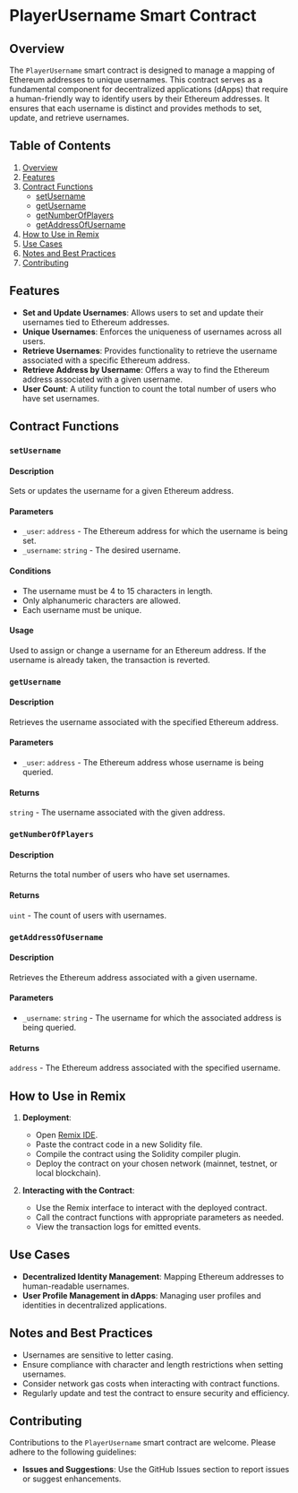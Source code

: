# PlayerUsername Smart Contract

## Overview

The `PlayerUsername` smart contract is designed to manage a mapping of Ethereum addresses to unique usernames. This contract serves as a fundamental component for decentralized applications (dApps) that require a human-friendly way to identify users by their Ethereum addresses. It ensures that each username is distinct and provides methods to set, update, and retrieve usernames.

## Table of Contents
1. [Overview](#overview)
2. [Features](#features)
3. [Contract Functions](#contract-functions)
   - [setUsername](#setusername)
   - [getUsername](#getusername)
   - [getNumberOfPlayers](#getnumberofplayers)
   - [getAddressOfUsername](#getaddressofusername)
4. [How to Use in Remix](#how-to-use-in-remix)
5. [Use Cases](#use-cases)
6. [Notes and Best Practices](#notes-and-best-practices)
7. [Contributing](#contributing)

## Features

- **Set and Update Usernames**: Allows users to set and update their usernames tied to Ethereum addresses.
- **Unique Usernames**: Enforces the uniqueness of usernames across all users.
- **Retrieve Usernames**: Provides functionality to retrieve the username associated with a specific Ethereum address.
- **Retrieve Address by Username**: Offers a way to find the Ethereum address associated with a given username.
- **User Count**: A utility function to count the total number of users who have set usernames.

## Contract Functions

### `setUsername`

#### Description
Sets or updates the username for a given Ethereum address.

#### Parameters
- `_user`: `address` - The Ethereum address for which the username is being set.
- `_username`: `string` - The desired username.

#### Conditions
- The username must be 4 to 15 characters in length.
- Only alphanumeric characters are allowed.
- Each username must be unique.

#### Usage
Used to assign or change a username for an Ethereum address. If the username is already taken, the transaction is reverted.

### `getUsername`

#### Description
Retrieves the username associated with the specified Ethereum address.

#### Parameters
- `_user`: `address` - The Ethereum address whose username is being queried.

#### Returns
`string` - The username associated with the given address.

### `getNumberOfPlayers`

#### Description
Returns the total number of users who have set usernames.

#### Returns
`uint` - The count of users with usernames.

### `getAddressOfUsername`

#### Description
Retrieves the Ethereum address associated with a given username.

#### Parameters
- `_username`: `string` - The username for which the associated address is being queried.

#### Returns
`address` - The Ethereum address associated with the specified username.

## How to Use in Remix

1. **Deployment**:
   - Open [Remix IDE](https://remix.ethereum.org/).
   - Paste the contract code in a new Solidity file.
   - Compile the contract using the Solidity compiler plugin.
   - Deploy the contract on your chosen network (mainnet, testnet, or local blockchain).

2. **Interacting with the Contract**:
   - Use the Remix interface to interact with the deployed contract.
   - Call the contract functions with appropriate parameters as needed.
   - View the transaction logs for emitted events.

## Use Cases

- **Decentralized Identity Management**: Mapping Ethereum addresses to human-readable usernames.
- **User Profile Management in dApps**: Managing user profiles and identities in decentralized applications.

## Notes and Best Practices

- Usernames are sensitive to letter casing.
- Ensure compliance with character and length restrictions when setting usernames.
- Consider network gas costs when interacting with contract functions.
- Regularly update and test the contract to ensure security and efficiency.

## Contributing

Contributions to the `PlayerUsername` smart contract are welcome. Please adhere to the following guidelines:

- **Issues and Suggestions**: Use the GitHub Issues section to report issues or suggest enhancements.
